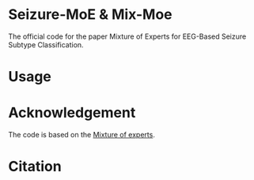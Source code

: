 # Seizure-MoE & Mix-Moe
The official code for the paper Mixture of Experts for EEG-Based Seizure Subtype Classification.

# Usage

# Acknowledgement
The code is based on the [Mixture of experts](https://github.com/davidmrau/mixture-of-experts).
# Citation
```

```
